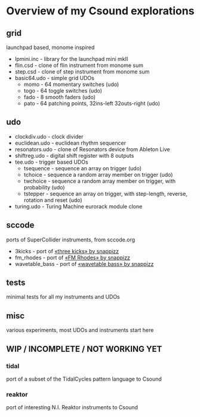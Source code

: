 #  Overview of my Csound explorations

## grid

launchpad based, monome inspired

- lpmini.inc - library for the launchpad mini mkII
- flin.csd - clone of flin instrument from monome sum
- step.csd - clone of step instrument from monome sum
- basic64.udo - simple grid UDOs
  - momo - 64 momentary switches (udo)
  - togo - 64 toggle switches (udo)
  - fado - 8 smooth faders (udo)
  - pato - 64 patching points, 32ins-left 32outs-right (udo)

## udo

- clockdiv.udo - clock divider
- euclidean.udo - euclidean rhythm sequencer
- resonators.udo - clone of Resonators device from Ableton Live
- shiftreg.udo - digital shift register with 8 outputs
- tee.udo - trigger based UDOs
  - tsequence - sequence an array on trigger (udo)
  - tchoice - sequence a random array member on trigger (udo) 
  - twchoice - sequence a random array member on trigger, with probability (udo)
  - tstepper - sequence an array on trigger, with step-length, reverse, rotation and reset (udo) 
- turing.udo - Turing Machine eurorack module clone

## sccode

ports of SuperCollider instruments, from sccode.org

- 3kicks - port of [«three kicks» by snappizz](http://sccode.org/1-57g)
- fm\_rhodes - port of [«FM Rhodes» by snappizz](http://sccode.org/1-522)
- wavetable\_bass - port of [«wavetable bass» by snappizz](http://sccode.org/1-57b)

## tests
minimal tests for all my instruments and UDOs

## misc
various experiments, most UDOs and instruments start here

## WIP / INCOMPLETE / NOT WORKING YET

### tidal
port of a subset of the TidalCycles pattern language to Csound

### reaktor
port of interesting N.I. Reaktor instruments to Csound
